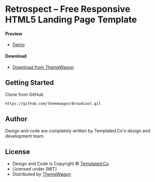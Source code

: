 # Retrospect – Free Responsive HTML5 Landing Page Template 

#### Preview

 - [Demo](https://themewagon.github.io/Retrospect/)

#### Download
 - [Download from ThemeWagon](https://themewagon.com/themes/retrospect/)
 
 
## Getting Started

Clone from GitHub 
```
https://github.com/themewagon/Broadcast.git
```

## Author

Design and code are completely written by Templated.Co's design and development team.  


## License

 - Design and Code is Copyright &copy; [Templated.Co](https://templated.co/)
 - Licensed under [MIT]
 - Distributed by [ThemeWagon](https://themewagon.com)

